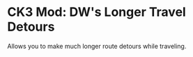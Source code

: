 # CK3 Mod: DW's Longer Travel Detours
Allows you to make much longer route detours while traveling. 